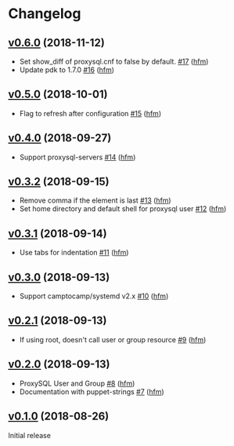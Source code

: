 # Changelog

## [v0.6.0](https://github.com/hfm/puppet-proxysql/compare/v0.5.0...v0.6.0) (2018-11-12)

* Set show_diff of proxysql.cnf to false by default. [#17](https://github.com/hfm/puppet-proxysql/pull/17) ([hfm](https://github.com/hfm))
* Update pdk to 1.7.0 [#16](https://github.com/hfm/puppet-proxysql/pull/16) ([hfm](https://github.com/hfm))

## [v0.5.0](https://github.com/hfm/puppet-proxysql/compare/v0.4.0...v0.5.0) (2018-10-01)

* Flag to refresh after configuration [#15](https://github.com/hfm/puppet-proxysql/pull/15) ([hfm](https://github.com/hfm))

## [v0.4.0](https://github.com/hfm/puppet-proxysql/compare/v0.3.2...v0.4.0) (2018-09-27)

* Support proxysql-servers [#14](https://github.com/hfm/puppet-proxysql/pull/14) ([hfm](https://github.com/hfm))

## [v0.3.2](https://github.com/hfm/puppet-proxysql/compare/v0.3.1...v0.3.2) (2018-09-15)

* Remove comma if the element is last [#13](https://github.com/hfm/puppet-proxysql/pull/13) ([hfm](https://github.com/hfm))
* Set home directory and default shell for proxysql user [#12](https://github.com/hfm/puppet-proxysql/pull/12) ([hfm](https://github.com/hfm))

## [v0.3.1](https://github.com/hfm/puppet-proxysql/compare/v0.3.0...v0.3.1) (2018-09-14)

* Use tabs for indentation [#11](https://github.com/hfm/puppet-proxysql/pull/11) ([hfm](https://github.com/hfm))

## [v0.3.0](https://github.com/hfm/puppet-proxysql/compare/v0.2.1...v0.3.0) (2018-09-13)

* Support camptocamp/systemd v2.x [#10](https://github.com/hfm/puppet-proxysql/pull/10) ([hfm](https://github.com/hfm))

## [v0.2.1](https://github.com/hfm/puppet-proxysql/compare/v0.2.0...v0.2.1) (2018-09-13)

* If using root, doesn't call user or group resource [#9](https://github.com/hfm/puppet-proxysql/pull/9) ([hfm](https://github.com/hfm))

## [v0.2.0](https://github.com/hfm/puppet-proxysql/compare/v0.1.0...v0.2.0) (2018-09-13)

* ProxySQL User and Group [#8](https://github.com/hfm/puppet-proxysql/pull/8) ([hfm](https://github.com/hfm))
* Documentation with puppet-strings [#7](https://github.com/hfm/puppet-proxysql/pull/7) ([hfm](https://github.com/hfm))

## [v0.1.0](https://github.com/hfm/puppet-proxysql/compare/...v0.1.0) (2018-08-26)

Initial release
